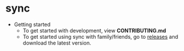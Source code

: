 # sync
* Getting started
  * To get started with development, view **CONTRIBUTING.md**
  * To get started using sync with family/friends, go to [releases](https://github.com/ajchili/sync/releases) and download the latest version.
